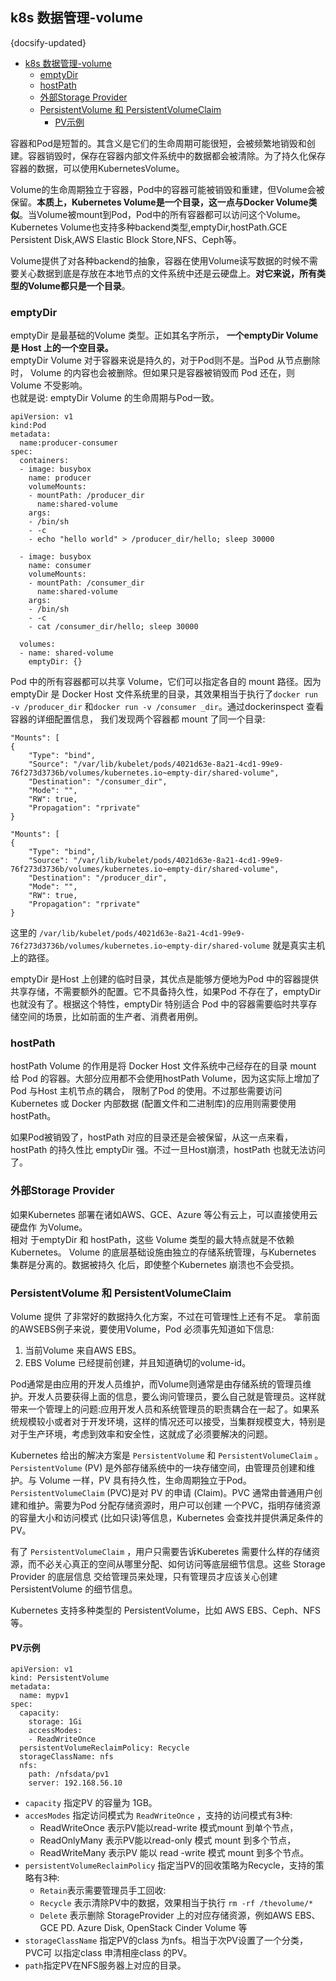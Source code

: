 ## k8s 数据管理-volume
{docsify-updated}
- [k8s 数据管理-volume](#k8s-数据管理-volume)
  - [emptyDir](#emptydir)
  - [hostPath](#hostpath)
  - [外部Storage Provider](#外部storage-provider)
  - [PersistentVolume 和 PersistentVolumeClaim](#persistentvolume-和-persistentvolumeclaim)
    - [PV示例](#pv示例)


容器和Pod是短暂的。其含义是它们的生命周期可能很短，会被频繁地销毁和创建。容器销毁时，保存在容器内部文件系统中的数据都会被清除。为了持久化保存容器的数据，可以使用KubernetesVolume。

Volume的生命周期独立于容器，Pod中的容器可能被销毁和重建，但Volume会被保留。**本质上，Kubernetes Volume是一个目录，这一点与Docker Volume类似**。当Volume被mount到Pod，Pod中的所有容器都可以访问这个Volume。Kubernetes Volume也支持多种backend类型,emptyDir,hostPath.GCE Persistent Disk,AWS Elastic Block Store,NFS、Ceph等。

Volume提供了对各种backend的抽象，容器在使用Volume读写数据的时候不需要关心数据到底是存放在本地节点的文件系统中还是云硬盘上。**对它来说，所有类型的Volume都只是一个目录**。

### emptyDir
emptyDir 是最基础的Volume 类型。正如其名字所示， **一个emptyDir Volume 是 Host 上的一个空目录。**  
emptyDir Volume 对于容器来说是持久的，对于Pod则不是。当Pod 从节点删除时， Volume 的内容也会被删除。但如果只是容器被销毁而 Pod 还在，则 Volume 不受影响。   
也就是说: emptyDir Volume 的生命周期与Pod一致。

```
apiVersion: v1 
kind:Pod 
metadata:
  name:producer-consumer 
spec:
  containers:
  - image: busybox
    name: producer 
    volumeMounts:
    - mountPath: /producer_dir 
      name:shared-volume
    args:
    - /bin/sh
    - -c
    - echo "hello world" > /producer_dir/hello; sleep 30000

  - image: busybox
    name: consumer 
    volumeMounts:
    - mountPath: /consumer_dir 
      name:shared-volume
    args:
    - /bin/sh
    - -c
    - cat /consumer_dir/hello; sleep 30000
  
  volumes:
  - name: shared-volume
    emptyDir: {}
```

Pod 中的所有容器都可以共享 Volume，它们可以指定各自的 mount 路径。因为emptyDir 是 Docker Host 文件系统里的目录，其效果相当于执行了`docker run -v /producer_dir` 和`docker run -v /consumer _dir`。通过dockerinspect 查看容器的详细配置信息， 我们发现两个容器都 mount 了同一个目录:
```
"Mounts": [
{
    "Type": "bind",
    "Source": "/var/lib/kubelet/pods/4021d63e-8a21-4cd1-99e9-76f273d3736b/volumes/kubernetes.io~empty-dir/shared-volume",
    "Destination": "/consumer_dir",
    "Mode": "",
    "RW": true,
    "Propagation": "rprivate"
}

"Mounts": [
{
    "Type": "bind",
    "Source": "/var/lib/kubelet/pods/4021d63e-8a21-4cd1-99e9-76f273d3736b/volumes/kubernetes.io~empty-dir/shared-volume",
    "Destination": "/producer_dir",
    "Mode": "",
    "RW": true,
    "Propagation": "rprivate"
}
```
这里的 `/var/lib/kubelet/pods/4021d63e-8a21-4cd1-99e9-76f273d3736b/volumes/kubernetes.io~empty-dir/shared-volume` 就是真实主机上的路径。

emptyDir 是Host 上创建的临时目录，其优点是能够方便地为Pod 中的容器提供共享存储，不需要额外的配置。它不具备持久性，如果Pod 不存在了，emptyDir 也就没有了。根据这个特性，emptyDir 特别适合 Pod 中的容器需要临时共享存储空间的场景，比如前面的生产者、消费者用例。

### hostPath
hostPath Volume 的作用是将 Docker Host 文件系统中己经存在的目录 mount 给 Pod 的容器。大部分应用都不会使用hostPath Volume，因为这实际上增加了Pod 与Host 主机节点的耦合， 限制了Pod 的使用。不过那些需要访问 Kubernetes 或 Docker 内部数据 (配置文件和二进制库)的应用则需要使用 hostPath。

如果Pod被销毁了，hostPath 对应的目录还是会被保留，从这一点来看，hostPath 的持久性比 emptyDir 强。不过一旦Host崩溃，hostPath 也就无法访问了。

### 外部Storage Provider
如果Kubernetes 部署在诸如AWS、GCE、Azure 等公有云上，可以直接使用云硬盘作 为Volume。  
相对 于emptyDir 和 hostPath，这些 Volume 类型的最大特点就是不依赖 Kubernetes。 Volume 的底层基础设施由独立的存储系统管理，与Kubernetes 集群是分离的。数据被持久 化后，即使整个Kubernetes 崩溃也不会受损。

### PersistentVolume 和 PersistentVolumeClaim
Volume 提供 了非常好的数据持久化方案，不过在可管理性上还有不足。 拿前面的AWSEBS例子来说，要使用Volume，Pod 必须事先知道如下信息: 
1. 当前Volume 来自AWS EBS。
2. EBS Volume 已经提前创建，并且知道确切的volume-id。

Pod通常是由应用的开发人员维护，而Volume则通常是由存储系统的管理员维护。开发人员要获得上面的信息，要么询问管理员，要么自己就是管理员。这样就带来一个管理上的问题:应用开发人员和系统管理员的职责耦合在一起了。如果系统规模较小或者对于开发环境，这样的情况还可以接受，当集群规模变大，特别是对于生产环境，考虑到效率和安全性，这就成了必须要解决的问题。

Kubernetes 给出的解决方案是 `PersistentVolume` 和 `PersistentVolumeClaim` 。  
`PersistentVolume` (PV) 是外部存储系统中的一块存储空间，由管理员创建和维护。与 Volume 一样，PV 具有持久性，生命周期独立于Pod。  
`PersistentVolumeClaim` (PVC)是对 PV 的申请 (Claim)。PVC 通常由普通用户创建和维护。需要为Pod 分配存储资源时，用户可以创建 一个PVC，指明存储资源的容量大小和访问模式 (比如只读)等信息，Kubernetes 会查找并提供满足条件的 PV。 

有了 `PersistentVolumeClaim` ，用户只需要告诉Kuberetes 需要什么样的存储资源，而不必关心真正的空间从哪里分配、如何访问等底层细节信息。这些 Storage Provider 的底层信息 交给管理员来处理，只有管理员才应该关心创建 PersistentVolume 的细节信息。

Kubernetes 支持多种类型的 PersistentVolume，比如 AWS EBS、Ceph、NFS 等。

#### PV示例
```
apiVersion: v1
kind: PersistentVolume
metadata:
  name: mypv1
spec:
  capacity:
    storage: 1Gi
    accessModes: 
    - ReadWriteOnce
  persistentVolumeReclaimPolicy: Recycle 
  storageClassName: nfs
  nfs:
    path: /nfsdata/pv1
    server: 192.168.56.10
```
+ `capacity` 指定PV 的容量为 1GB。
+ `accesModes` 指定访问模式为 `ReadWriteOnce` ，支持的访问模式有3种:
  + ReadWriteOnce 表示PV能以read-write 模式mount 到单个节点，
  + ReadOnlyMany 表示PV能以read-only 模式 mount 到多个节点，
  + ReadWriteMany 表示PV 能以 read -write 模式 mount 到多个节点。 
+ `persistentVolumeReclaimPolicy` 指定当PV的回收策略为Recycle，支持的策略有3种:
  + `Retain`表示需要管理员手工回收:
  + `Recycle` 表示清除PV中的数据，效果相当于执行 `rm -rf /thevolume/*`
  + `Delete` 表示删除 StorageProvider 上的对应存储资源，例如AWS EBS、GCE PD. Azure Disk, OpenStack Cinder Volume 等
+ `storageClassName` 指定PV的class 为nfs。相当于次PV设置了一个分类，PVC可 以指定class 申清相座class 的PV。
+ `path`指定PV在NFS服务器上对应的目录。